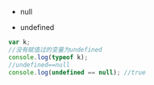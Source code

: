 * null

* undefined

```js
var k;
//没有赋值过的变量为undefined
console.log(typeof k);
//undefined==null
console.log(undefined == null); //true
```



